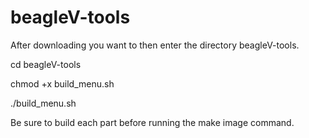 # beagleV-tools

After downloading you want to then enter the directory beagleV-tools.

cd beagleV-tools

chmod +x build_menu.sh

./build_menu.sh

Be sure to build each part before running the make image command.
